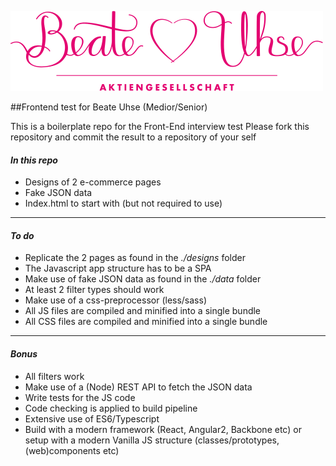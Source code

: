 ![Logo](img/logo/beate-uhse.png?raw=true "Logo")


##Frontend test for Beate Uhse (Medior/Senior)

This is a boilerplate repo for the Front-End interview test Please fork this repository and commit the result to a repository of your self

<h4><b><i>In this repo</i></b></h4>

<ul>
    <li>Designs of 2 e-commerce pages</li>
    <li>Fake JSON data</li>
    <li>Index.html to start with (but not required to use)</li>
</ul>

<hr>

<h4><b><i>To do</i></b></h4>
<ul>
  <li>Replicate the 2 pages as found in the <i>./designs</i> folder</li>
  <li>The Javascript app structure has to be a SPA
  <li>Make use of fake JSON data as found in the <i>./data</i> folder</li>
  <li>At least 2 filter types should work</li> 
  <li>Make use of a css-preprocessor (less/sass)</li> 
  <li>All JS files are compiled and minified into a single bundle</li> 
  <li>All CSS files are compiled and minified into a single bundle</li>
</ul>

<hr>

<h4><b><i>Bonus</i></b></h4>
<ul>
  <li>All filters work</li>
  <li>Make use of a (Node) REST API to fetch the JSON data</li>
  <li>Write tests for the JS code</li>
  <li>Code checking is applied to build pipeline</li>
  <li>Extensive use of ES6/Typescript</li>
  <li>Build with a modern framework (React, Angular2, Backbone etc) or setup with a modern Vanilla JS structure (classes/prototypes, (web)components etc)</li>
</ul>